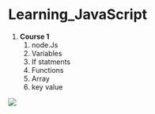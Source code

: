 <h1> Learning_JavaScript </h1>
<ol>
  <li> <strong> Course 1 </strong>
          <ol>
            <li>  node.Js</li>
             <li> Variables </li>
             <li> If statments </li>
             <li> Functions </li>
             <li> Array </li>
             <li> key value </li>
          </ol>
    </li>
</ol>


![](https://github-readme-stats.vercel.app/api/top-langs/?username=AndreaDagg&show_icons=true&theme=radical)
